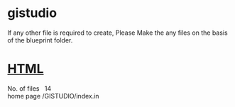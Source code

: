# gistudio #
If any other file is required to create, Please Make the any files on the basis of the blueprint folder.
<!-- HTML -->
<h1 style="text-algin: center;"><u>HTML</u></h1>
No. of files &nbsp; 14 <br>
home page&nbsp;/GISTUDIO/index.in
